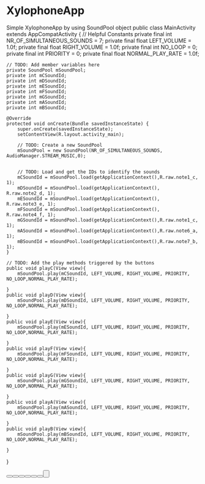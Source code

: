 # XylophoneApp
Simple XylophoneApp by using SoundPool object
public class MainActivity extends AppCompatActivity {
    // Helpful Constants
    private final int NR_OF_SIMULTANEOUS_SOUNDS = 7;
    private final float LEFT_VOLUME = 1.0f;
    private final float RIGHT_VOLUME = 1.0f;
    private final int NO_LOOP = 0;
    private final int PRIORITY = 0;
    private final float NORMAL_PLAY_RATE = 1.0f;

    // TODO: Add member variables here
    private SoundPool mSoundPool;
    private int mCSoundId;
    private int mDSoundId;
    private int mESoundId;
    private int mFSoundId;
    private int mGSoundId;
    private int mASoundId;
    private int mBSoundId;

    @Override
    protected void onCreate(Bundle savedInstanceState) {
        super.onCreate(savedInstanceState);
        setContentView(R.layout.activity_main);

        // TODO: Create a new SoundPool
        mSoundPool = new SoundPool(NR_OF_SIMULTANEOUS_SOUNDS, AudioManager.STREAM_MUSIC,0);


        // TODO: Load and get the IDs to identify the sounds
        mCSoundId = mSoundPool.load(getApplicationContext(),R.raw.note1_c, 1);
        mDSoundId = mSoundPool.load(getApplicationContext(), R.raw.note2_d, 1);
        mESoundId = mSoundPool.load(getApplicationContext(), R.raw.note3_e, 1);
        mFSoundId = mSoundPool.load(getApplicationContext(), R.raw.note4_f, 1);
        mGSoundId = mSoundPool.load(getApplicationContext(),R.raw.note1_c, 1);
        mASoundId = mSoundPool.load(getApplicationContext(),R.raw.note6_a, 1);
        mBSoundId = mSoundPool.load(getApplicationContext(),R.raw.note7_b, 1);
    }

    // TODO: Add the play methods triggered by the buttons
    public void playC(View view){
        mSoundPool.play(mCSoundId, LEFT_VOLUME, RIGHT_VOLUME, PRIORITY, NO_LOOP,NORMAL_PLAY_RATE);

    }
    public void playD(View view){
        mSoundPool.play(mDSoundId, LEFT_VOLUME, RIGHT_VOLUME, PRIORITY, NO_LOOP,NORMAL_PLAY_RATE);

    }
    public void playE(View view){
        mSoundPool.play(mESoundId, LEFT_VOLUME, RIGHT_VOLUME, PRIORITY, NO_LOOP,NORMAL_PLAY_RATE);

    }
    public void playF(View view){
        mSoundPool.play(mFSoundId, LEFT_VOLUME, RIGHT_VOLUME, PRIORITY, NO_LOOP,NORMAL_PLAY_RATE);

    }
    public void playG(View view){
        mSoundPool.play(mGSoundId, LEFT_VOLUME, RIGHT_VOLUME, PRIORITY, NO_LOOP,NORMAL_PLAY_RATE);

    }
    public void playA(View view){
        mSoundPool.play(mASoundId, LEFT_VOLUME, RIGHT_VOLUME, PRIORITY, NO_LOOP,NORMAL_PLAY_RATE);

    }
    public void playB(View view){
        mSoundPool.play(mBSoundId, LEFT_VOLUME, RIGHT_VOLUME, PRIORITY, NO_LOOP,NORMAL_PLAY_RATE);

    }
}



<LinearLayout xmlns:android="http://schemas.android.com/apk/res/android"
    xmlns:app="http://schemas.android.com/apk/res-auto"
    xmlns:tools="http://schemas.android.com/tools"
    android:layout_width="match_parent"
    android:layout_height="match_parent"
    android:orientation="vertical"
    android:padding="5dp"
    tools:context=".MainActivity">
    <Button
        android:id="@+id/c_key"
        android:layout_width="match_parent"
        android:layout_height="wrap_content"
        style="@style/keyStyle"
        android:onClick="playC"
        android:background="@color/red" />
    <Button
        android:id="@+id/d_key"
        android:layout_width="match_parent"
        android:layout_height="wrap_content"
        style="@style/keyStyle"
        android:layout_marginRight="5dp"
        android:layout_marginLeft="5dp"
        android:onClick="playD"
        android:background="@color/orange" />
    <Button
        android:id="@+id/e_key"
        android:layout_width="match_parent"
        android:layout_height="wrap_content"
        style="@style/keyStyle"
        android:layout_marginRight="10dp"
        android:layout_marginLeft="10dp"
        android:onClick="playE"
        android:background="@color/yellow" />
    <Button
        android:id="@+id/f_key"
        android:layout_width="match_parent"
        android:layout_height="wrap_content"
        style="@style/keyStyle"
        android:layout_marginRight="15dp"
        android:layout_marginLeft="15dp"
        android:onClick="playF"
        android:background="@color/green" />
    <Button
        android:id="@+id/g_key"
        android:layout_width="match_parent"
        android:layout_height="wrap_content"
        style="@style/keyStyle"
        android:layout_marginRight="20dp"
        android:layout_marginLeft="20dp"
        android:onClick="playG"
        android:background="@color/turquoise" />
    <Button
        android:id="@+id/a_key"
        android:layout_width="match_parent"
        android:layout_height="wrap_content"
        style="@style/keyStyle"
        android:layout_marginRight="25dp"
        android:layout_marginLeft="25dp"
        android:onClick="playA"
        android:background="@color/blue" />
    <Button
        android:id="@+id/b_key"
        android:layout_width="match_parent"
        android:layout_height="wrap_content"
        style="@style/keyStyle"
        android:layout_marginRight="30dp"
        android:layout_marginLeft="30dp"
        android:onClick="playB"
        android:background="@color/purple" />




